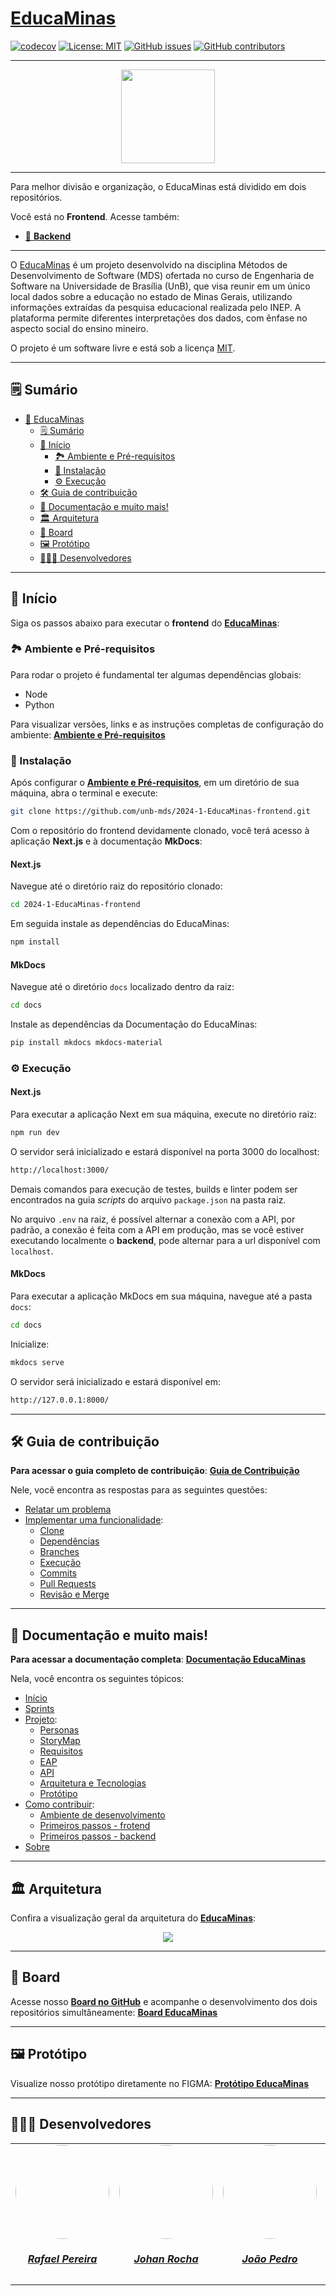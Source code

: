 # [EducaMinas](https://educaminas.vercel.app/)

[![codecov](https://codecov.io/gh/unb-mds/2024-1-EducaMinas-frontend/graph/badge.svg?token=at49y3q164)](https://codecov.io/gh/unb-mds/2024-1-EducaMinas-frontend)
[![License: MIT](https://img.shields.io/badge/License-MIT-yellow.svg)](./LICENSE)
[![GitHub issues](https://img.shields.io/github/issues/unb-mds/2024-1-EducaMinas-frontend)](https://img.shields.io/github/issues/unb-mds/2024-1-EducaMinas-frontend)
[![GitHub contributors](https://img.shields.io/github/contributors/unb-mds/2024-1-EducaMinas-frontend)](https://img.shields.io/github/contributors/unb-mds/2024-1-EducaMinas-backend)

---

<div align="center">
    <img src="./docs/docs/assets/logo.png" style="width:150px"/>
</div>


---

Para melhor divisão e organização, o EducaMinas está dividido em dois repositórios.

Você está no **Frontend**. Acesse também:

- [🤖 **Backend**](https://github.com/unb-mds/2024-1-EducaMinas-backend)

---

O [EducaMinas](https://educaminas.vercel.app/) é um projeto desenvolvido na disciplina Métodos de Desenvolvimento de Software (MDS) ofertada no curso de Engenharia de Software na Universidade de Brasília (UnB), que visa reunir em um único local dados sobre a educação no estado de Minas Gerais, utilizando informações extraídas da pesquisa educacional realizada pelo INEP. A plataforma permite diferentes interpretações dos dados, com ênfase no aspecto social do ensino mineiro.

O projeto é um software livre e está sob a licença [MIT](./LICENSE).

---

## 🗒️ Sumário

- [🚩 EducaMinas](#educaminas)
  - [🗒️ Sumário](#-sumário)
  - [🏁 Início](#-início)
    - [🏞️ Ambiente e Pré-requisitos](#️-ambiente-e-pré-requisitos)
    - [📲 Instalação](#-instalação)
    - [⚙️ Execução](#️-execução)
  - [🛠️ Guia de contribuição](#️-guia-de-contribuição)
  - [📒 Documentação e muito mais!](#-documentação-e-muito-mais)
  - [🏛️ Arquitetura](#️-arquitetura)
  - [📆 Board](#-board)
  - [🖼️ Protótipo](#-protótipo)
  - [🧑🏽‍💻 Desenvolvedores](#-desenvolvedores)

---

## 🏁 Início

Siga os passos abaixo para executar o **frontend** do [**EducaMinas**](https://educaminas.vercel.app/):

### 🏞️ Ambiente e Pré-requisitos

Para rodar o projeto é fundamental ter algumas dependências globais:

- Node
- Python

Para visualizar versões, links e as instruções completas de configuração do ambiente: [**Ambiente e Pré-requisitos**](https://unb-mds.github.io/2024-1-EducaMinas-frontend/environment/)


### 📲 Instalação

Após configurar o [**Ambiente e Pré-requisitos**](https://unb-mds.github.io/2024-1-EducaMinas-frontend/environment/), em um diretório de sua máquina, abra o terminal e execute:

```bash
git clone https://github.com/unb-mds/2024-1-EducaMinas-frontend.git
```

Com o repositório do frontend devidamente clonado, você terá acesso à aplicação **Next.js** e à documentação **MkDocs**:

#### **Next.js**

Navegue até o diretório raiz do repositório clonado:

```bash
cd 2024-1-EducaMinas-frontend
```
Em seguida instale as dependências do EducaMinas:

```bash
npm install
```

#### **MkDocs**

Navegue até o diretório `docs` localizado dentro da raiz:

```bash
cd docs
```
Instale as dependências da Documentação do EducaMinas:

```bash
pip install mkdocs mkdocs-material
```

### ⚙️ Execução

#### **Next.js**

Para executar a aplicação Next em sua máquina, execute no diretório raiz:

```bash
npm run dev
```
O servidor será inicializado e estará disponível na porta 3000 do localhost:

```bash
http://localhost:3000/
```

Demais comandos para execução de testes, builds e linter podem ser encontrados na guia _scripts_  do arquivo `package.json` na pasta raiz.

No arquivo `.env` na raiz, é possível alternar a conexão com a API, por padrão, a conexão é feita com a API em produção, mas se você estiver executando localmente o **backend**, pode alternar para a url disponível com `localhost`.

#### **MkDocs**

Para executar a aplicação MkDocs em sua máquina, navegue até a pasta `docs`:

```bash
cd docs
```
Inicialize:

```bash
mkdocs serve
```
O servidor será inicializado e estará disponível em:

```bash
http://127.0.0.1:8000/
```
---

## 🛠️ Guia de contribuição

**Para acessar o guia completo de contribuição**: [**Guia de Contribuição**](https://unb-mds.github.io/2024-1-EducaMinas-frontend/contributing-frontend/)

Nele, você encontra as respostas para as seguintes questões:

- [Relatar um problema](https://unb-mds.github.io/2024-1-EducaMinas-frontend/contributing-frontend/)
- [Implementar uma funcionalidade](https://unb-mds.github.io/2024-1-EducaMinas-frontend/contributing-frontend/):
    - [Clone](https://unb-mds.github.io/2024-1-EducaMinas-frontend/contributing-frontend/)
    - [Dependências](https://unb-mds.github.io/2024-1-EducaMinas-frontend/contributing-frontend/)
    - [Branches](https://unb-mds.github.io/2024-1-EducaMinas-frontend/contributing-frontend/)
    - [Execução](https://unb-mds.github.io/2024-1-EducaMinas-frontend/contributing-frontend/)
    - [Commits](https://unb-mds.github.io/2024-1-EducaMinas-frontend/contributing-frontend/)
    - [Pull Requests](https://unb-mds.github.io/2024-1-EducaMinas-frontend/contributing-frontend/)
    - [Revisão e Merge](https://unb-mds.github.io/2024-1-EducaMinas-frontend/contributing-frontend/)

---

## 📒 Documentação e muito mais!

**Para acessar a documentação completa**: [**Documentação EducaMinas**](https://unb-mds.github.io/2024-1-EducaMinas-frontend/)

Nela, você encontra os seguintes tópicos:

- [Início](https://unb-mds.github.io/2024-1-EducaMinas-frontend/)
- [Sprints](https://unb-mds.github.io/2024-1-EducaMinas-frontend/sprints/sprint-0/)
- [Projeto](https://unb-mds.github.io/2024-1-EducaMinas-frontend/project/personas/):
    - [Personas](https://unb-mds.github.io/2024-1-EducaMinas-frontend/project/personas/)
    - [StoryMap](https://unb-mds.github.io/2024-1-EducaMinas-frontend/project/storymap/)
    - [Requisitos](https://unb-mds.github.io/2024-1-EducaMinas-frontend/project/requirements/)
    - [EAP](https://unb-mds.github.io/2024-1-EducaMinas-frontend/project/eap/)
    - [API](https://unb-mds.github.io/2024-1-EducaMinas-frontend/project/servicos/)
    - [Arquitetura e Tecnologias](https://unb-mds.github.io/2024-1-EducaMinas-frontend/project/arquitetura/)
    - [Protótipo](https://unb-mds.github.io/2024-1-EducaMinas-frontend/project/prototipo/)
- [Como contribuir](https://unb-mds.github.io/2024-1-EducaMinas-frontend/environment/):
    - [Ambiente de desenvolvimento](https://unb-mds.github.io/2024-1-EducaMinas-frontend/environment/)
    - [Primeiros passos - frotend](https://unb-mds.github.io/2024-1-EducaMinas-frontend/contributing-frontend/)
    - [Primeiros passos - backend](https://unb-mds.github.io/2024-1-EducaMinas-frontend/contributing-backend/)
- [Sobre](https://unb-mds.github.io/2024-1-EducaMinas-frontend/about/)

---

## 🏛️ Arquitetura

Confira a visualização geral da arquitetura do [**EducaMinas**](https://educaminas.vercel.app):

<div align="center">
    <img src="./docs/docs/assets/arq.png"/>
</div>

---

## 📆 Board

Acesse nosso [**Board no GitHub**](https://github.com/orgs/unb-mds/projects/22/views/2) e acompanhe o desenvolvimento dos dois repositórios simultâneamente: [**Board EducaMinas**](https://github.com/orgs/unb-mds/projects/22/views/2)

---

## 🖼️ Protótipo

Visualize nosso protótipo diretamente no FIGMA: [**Protótipo EducaMinas**](https://www.figma.com/proto/S3GrGX5HUojoKvHAnFNiXy/EducaMinas?type=design&node-id=1-3&t=5Cn41AoersmZdQp3-0&scaling=scale-down&page-id=0%3A1)

---

## 🧑🏽‍💻 Desenvolvedores

<center>
<table style="margin-left: auto; margin-right: auto;">
    <tr>
        <td align="center">
            <a href="https://github.com/rafgpereira">
                <img style="border-radius: 50%;" src="https://avatars.githubusercontent.com/u/81361524?v=4" width="150px;"/>
                <h5 class="text-center">Rafael Pereira</h5>
            </a>
        </td>
        <td align="center">
            <a href="https://github.com/johan-rocha">
                <img style="border-radius: 50%;" src="https://avatars.githubusercontent.com/u/104279524?v=4" width="150px;"/>
                <h5 class="text-center">Johan Rocha</h5>
            </a>
        </td>
        <td align="center">
            <a href="https://github.com/JoaoPedrooSS">
                <img style="border-radius: 50%;" src="https://avatars.githubusercontent.com/u/130873951?v=4" width="150px;"/>
                <h5 class="text-center">João Pedro</h5>
            </a>
        </td>
        </td>
        <td align="center">
            <a href="https://github.com/jlucasiqueira">
                <img style="border-radius: 50%;" src="https://avatars.githubusercontent.com/u/143570377?v=4" width="150px;"/>
                <h5 class="text-center">João Lucas</h5>
            </a>
        </td>
        <td align="center">
            <a href="https://github.com/dudupaz">
                <img style="border-radius: 50%;" src="https://avatars.githubusercontent.com/u/122990784?v=4" width="150px;"/>
                <h5 class="text-center">Carlos Eduardo</h5>
            </a>
        </td>
          <td align="center">
            <a href="https://github.com/DanielFsR">
                <img style="border-radius: 50%;" src="https://avatars.githubusercontent.com/u/118537519?v=4" width="150px;"/>
                <h5 class="text-center">Daniel Ferreira</h5>
            </a>
        </td>
</table>
</center>
